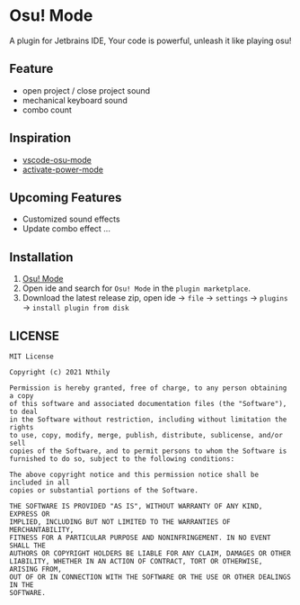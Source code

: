# Osu! Mode

A plugin for Jetbrains IDE, Your code is powerful, unleash it like playing osu!

## Feature

* open project / close project sound
* mechanical keyboard sound
* combo count

## Inspiration

* [vscode-osu-mode](https://github.com/ao-shen/vscode-power-mode)
* [activate-power-mode](https://github.com/ViceFantasyPlace/activate-power-mode)

## Upcoming Features

* Customized sound effects
* Update combo effect
...

## Installation
1. [Osu! Mode](https://plugins.jetbrains.com/plugin/17810-osu-mode)
2. Open ide and search for `Osu! Mode` in the `plugin marketplace`.
3. Download the latest release zip, open ide -> `file` -> `settings` -> `plugins` -> `install plugin from disk`

## LICENSE

```
MIT License

Copyright (c) 2021 Nthily

Permission is hereby granted, free of charge, to any person obtaining a copy
of this software and associated documentation files (the "Software"), to deal
in the Software without restriction, including without limitation the rights
to use, copy, modify, merge, publish, distribute, sublicense, and/or sell
copies of the Software, and to permit persons to whom the Software is
furnished to do so, subject to the following conditions:

The above copyright notice and this permission notice shall be included in all
copies or substantial portions of the Software.

THE SOFTWARE IS PROVIDED "AS IS", WITHOUT WARRANTY OF ANY KIND, EXPRESS OR
IMPLIED, INCLUDING BUT NOT LIMITED TO THE WARRANTIES OF MERCHANTABILITY,
FITNESS FOR A PARTICULAR PURPOSE AND NONINFRINGEMENT. IN NO EVENT SHALL THE
AUTHORS OR COPYRIGHT HOLDERS BE LIABLE FOR ANY CLAIM, DAMAGES OR OTHER
LIABILITY, WHETHER IN AN ACTION OF CONTRACT, TORT OR OTHERWISE, ARISING FROM,
OUT OF OR IN CONNECTION WITH THE SOFTWARE OR THE USE OR OTHER DEALINGS IN THE
SOFTWARE.

```